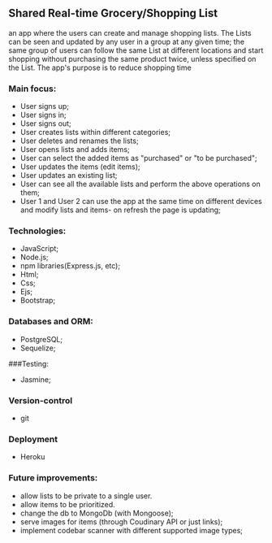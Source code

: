 ## Shared Real-time Grocery/Shopping List
 an app where the users can create and manage shopping lists. The Lists can be seen and updated by any user in a group at any given time; the same group of users can follow the same List at different locations and start shopping without purchasing the same product twice, unless specified  on the List. The app's purpose is to reduce shopping time

### Main focus:
- User signs up;
- User signs in;
- User signs out;
- User creates lists within different categories;
- User deletes and renames the lists;
- User opens lists and adds items; 
- User can select the added items as "purchased" or "to be purchased";
- User updates the items (edit items);
- User updates an existing list;
- User can see all the available lists and perform the above operations on them;
- User 1 and User 2 can use the app at the same time on different devices and modify lists and items- on refresh the page is updating; 
### Technologies:
- JavaScript;
- Node.js;
- npm libraries(Express.js, etc);
- Html;
- Css;
- Ejs;
- Bootstrap;
### Databases and ORM:
- PostgreSQL;
- Sequelize;

###Testing:
- Jasmine;

### Version-control
- git
### Deployment
- Heroku
### Future improvements:
- allow lists to be private to a single user.
- allow items to be prioritized.
- change the db to MongoDb (with Mongoose);
- serve images for items (through Coudinary API or just links);
- implement codebar scanner with different supported image types;
